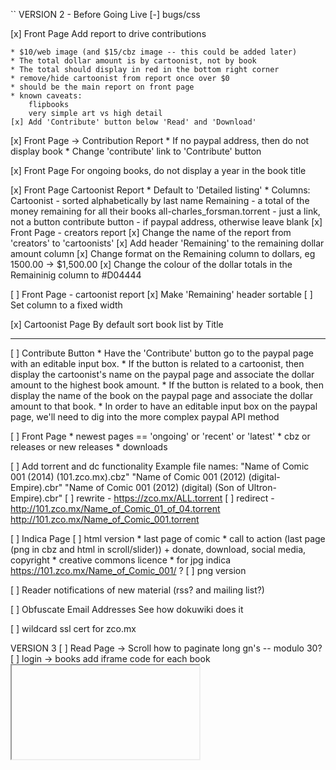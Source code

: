 ``
VERSION 2 - Before Going Live
[-] bugs/css

[x] Front Page
    Add report to drive contributions

    * $10/web image (and $15/cbz image -- this could be added later)
    * The total dollar amount is by cartoonist, not by book
    * The total should display in red in the bottom right corner
    * remove/hide cartoonist from report once over $0
    * should be the main report on front page
    * known caveats:
        flipbooks
        very simple art vs high detail
    [x] Add 'Contribute' button below 'Read' and 'Download'

[x] Front Page -> Contribution Report
    * If no paypal address, then do not display book
    * Change 'contribute' link to 'Contribute' button

[x] Front Page
    For ongoing books, do not display a year in the book title

[x] Front Page
    Cartoonist Report
    * Default to 'Detailed listing'
    * Columns:
        Cartoonist - sorted alphabetically by last name
        Remaining - a total of the money remaining for all their books
        all-charles_forsman.torrent - just a link, not a button
        contribute button - if paypal address, otherwise leave blank
[x] Front Page - creators report
    [x] Change the name of the report from 'creators' to 'cartoonists'
    [x] Add header 'Remaining' to the remaining dollar amount column
    [x] Change format on the Remaining column to dollars, eg 1500.00 -> $1,500.00
    [x] Change the colour of the dollar totals in the Remaininig column to #D04444

[ ] Front Page - cartoonist report
    [x] Make 'Remaining' header sortable
    [ ] Set column to a fixed width

[x] Cartoonist Page
    By default sort book list by Title

---
[ ] Contribute Button
    * Have the 'Contribute' button go to the paypal page with an
      editable input box.
    * If the button is related to a cartoonist, then display the
      cartoonist's name on the paypal page and associate the dollar
      amount to the highest book amount.
    * If the button is related to a book, then display the name of the
      book on the paypal page and associate the dollar amount to that
      book.
    * In order to have an editable input box on the paypal page, we'll
      need to dig into the more complex paypal API method

[ ] Front Page
    * newest pages == 'ongoing' or 'recent' or 'latest'
    * cbz or releases or new releases
    * downloads

[ ] Add torrent and dc functionality
    Example file names:
    "Name of Comic 001 (2014) (101.zco.mx).cbz"
    "Name of Comic 001 (2012) (digital-Empire).cbr"
    "Name of Comic 001 (2012) (digital) (Son of Ultron-Empire).cbr"
    [ ] rewrite - https://zco.mx/ALL.torrent
    [ ] redirect - http://101.zco.mx/Name_of_Comic_01_of_04.torrent http://101.zco.mx/Name_of_Comic_001.torrent

[ ] Indica Page
    [ ] html version
        * last page of comic
        * call to action (last page (png in cbz and html in scroll/slider))
            + donate, download, social media, copyright
        * creative commons licence
        * for jpg indica https://101.zco.mx/Name_of_Comic_001/  ?
    [ ] png version

[ ] Reader notifications of new material (rss? and mailing list?)

[ ] Obfuscate Email Addresses
    See how dokuwiki does it

[ ] wildcard ssl cert for zco.mx


VERSION 3
[ ] Read Page -> Scroll
    how to paginate long gn's -- modulo 30?
[ ] login -> books
    add iframe code for each book
    <embed/>
    <iframe/>
    SB 2014-08-29 11:24  This needs more thought
[O] Mature Content icon
[ ] Check for duplicate file/book names
[ ] knowledge base
    Broad examples:
    [ ] Scanning and Photoshop howto's
    [ ] Howto Create a Minicomic
    [ ] What is a risograph?
    [ ] Different styles of book printing
        [ ] maybe a list of printers and approximate pricing

[ ] Url checker
[ ] login -> books page - paginate 'released' and 'ongoing' books
[ ] Copyright material
    DMCA / C&D disclaimer button would work
[ ] Social media links other than on the indica ??
[ ] Tags (kids, by genre ??)
[ ] Creator page -> Links to Cartoonist Articles/interviews?
[ ] Book page -> Links to Book Reviews ?
[ ] Front Page
    reports - by month? by year?
[ ] Read Page
    Keyboard control for slider - L, R (and maybe U for back to artist page)
    Navigate with mouse scroll as well
    http://geekwagon.net/projects/xkcd1190/
    h-scroll - http://danielschafferbrooklyncomics.com/books/uncategorized/all-you-need/

IDEAS
[ ] bug/feature tracker
    * public or developer only?
    * vote up/down
    * github's issue tracker?
    * does this need a separate page?  link in the footer?

[s] Creative Commons Licence
    http://wiki.creativecommons.org/Frequently_Asked_Questions#How_should_I_decide_which_license_to_choose.3F
    https://creativecommons.org/licenses/by-nc/4.0/     ## Attribution-NonCommercial 4.0 International (CC BY-NC 4.0)
    (c) All Rights Reserved
    by-nc-nd
    by-nd
    by-nc
    by
    by-nc-sa
    by-sa

[ ] Is re-releasing released books a problem?
    * use the upload modal with any read-only fields
    * update a version number on the indica?

[ ] Front Page - Add 'download' report
    downloading all.torrent gives +1 to all books
    downloading cartoonist.torrent gives +1 to all that cartoonist's books
[ ] How best to use the front page?

[-] Guided view using Perfect Viewer ?
    The main dev, Lin Rookie (rookiestudio@gmail.com), suggests guided view is
    possible with opencv but he believes the feature is not useful and it is a
    low priority.  He said the source is closed and he does not take bounties
    towards new features.

[ ] bio and book description - wikipedia api?
    https://github.com/goldsmith/Wikipedia          ## wikipedia api

[ ] user comments? - disqus api?
    * creators choose comments to form a digital letters page?
[ ] how best to promote micro-publisher and things like the Muster List
[ ] site for original art?
[ ] youtube/google hangout - drawing of a page live ?
``
# vim:set ft=dm:
